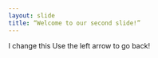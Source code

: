 ```yaml
---
layout: slide
title: “Welcome to our second slide!”
---
```

I change this
Use the left arrow to go back!
